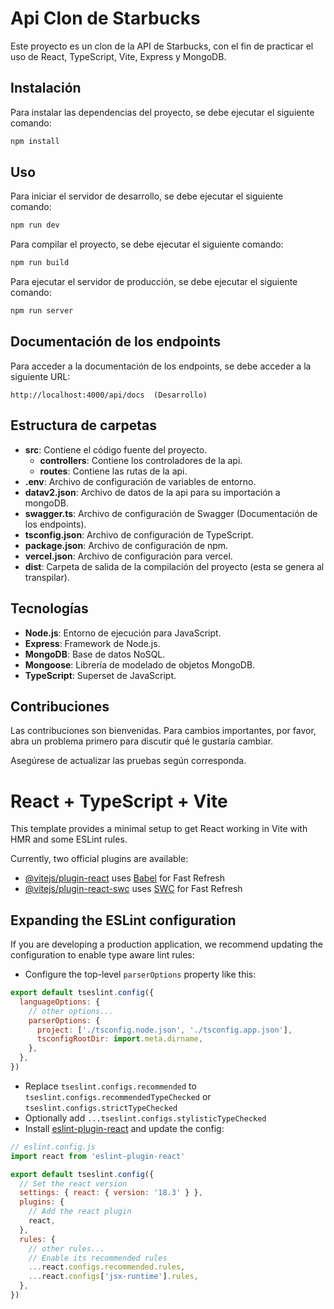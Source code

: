 # Api Clon de Starbucks

Este proyecto es un clon de la API de Starbucks, con el fin de practicar el uso de React, TypeScript, Vite, Express y MongoDB.

## Instalación

Para instalar las dependencias del proyecto, se debe ejecutar el siguiente comando:

```bash
npm install
```

## Uso

Para iniciar el servidor de desarrollo, se debe ejecutar el siguiente comando:

```bash
npm run dev
```

Para compilar el proyecto, se debe ejecutar el siguiente comando:

```bash
npm run build
```

Para ejecutar el servidor de producción, se debe ejecutar el siguiente comando:

```bash
npm run server
```

## Documentación de los endpoints

Para acceder a la documentación de los endpoints, se debe acceder a la siguiente URL:

```
http://localhost:4000/api/docs  (Desarrollo)
```

## Estructura de carpetas

- **src**: Contiene el código fuente del proyecto.
  - **controllers**: Contiene los controladores de la api.
  - **routes**: Contiene las rutas de la api.
- **.env**: Archivo de configuración de variables de entorno.
- **datav2.json**: Archivo de datos de la api para su importación a mongoDB.
- **swagger.ts**: Archivo de configuración de Swagger (Documentación de los endpoints).
- **tsconfig.json**: Archivo de configuración de TypeScript.
- **package.json**: Archivo de configuración de npm.
- **vercel.json**: Archivo de configuración para vercel.
- **dist**: Carpeta de salida de la compilación del proyecto (esta se genera al transpilar).

## Tecnologías

- **Node.js**: Entorno de ejecución para JavaScript.
- **Express**: Framework de Node.js.
- **MongoDB**: Base de datos NoSQL.
- **Mongoose**: Librería de modelado de objetos MongoDB.
- **TypeScript**: Superset de JavaScript.


## Contribuciones

Las contribuciones son bienvenidas. Para cambios importantes, por favor, abra un problema primero para discutir qué le gustaría cambiar.

Asegúrese de actualizar las pruebas según corresponda.

# React + TypeScript + Vite

This template provides a minimal setup to get React working in Vite with HMR and some ESLint rules.

Currently, two official plugins are available:

- [@vitejs/plugin-react](https://github.com/vitejs/vite-plugin-react/blob/main/packages/plugin-react/README.md) uses [Babel](https://babeljs.io/) for Fast Refresh
- [@vitejs/plugin-react-swc](https://github.com/vitejs/vite-plugin-react-swc) uses [SWC](https://swc.rs/) for Fast Refresh

## Expanding the ESLint configuration

If you are developing a production application, we recommend updating the configuration to enable type aware lint rules:

- Configure the top-level `parserOptions` property like this:

```js
export default tseslint.config({
  languageOptions: {
    // other options...
    parserOptions: {
      project: ['./tsconfig.node.json', './tsconfig.app.json'],
      tsconfigRootDir: import.meta.dirname,
    },
  },
})
```

- Replace `tseslint.configs.recommended` to `tseslint.configs.recommendedTypeChecked` or `tseslint.configs.strictTypeChecked`
- Optionally add `...tseslint.configs.stylisticTypeChecked`
- Install [eslint-plugin-react](https://github.com/jsx-eslint/eslint-plugin-react) and update the config:

```js
// eslint.config.js
import react from 'eslint-plugin-react'

export default tseslint.config({
  // Set the react version
  settings: { react: { version: '18.3' } },
  plugins: {
    // Add the react plugin
    react,
  },
  rules: {
    // other rules...
    // Enable its recommended rules
    ...react.configs.recommended.rules,
    ...react.configs['jsx-runtime'].rules,
  },
})
```
